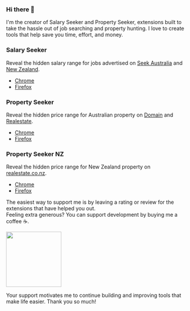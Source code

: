 ### Hi there 👋

I'm the creator of Salary Seeker and Property Seeker, extensions built to take the hassle out of job searching and property hunting. I love to create tools that help save you time, effort, and money.

### Salary Seeker

Reveal the hidden salary range for jobs advertised on [Seek Australia](https://www.seek.com.au) and [New Zealand](https://www.seek.co.nz).

- [Chrome](https://chrome.google.com/webstore/detail/salary-seeker/okapllpgbpdbfbpaelpjpgdmholakcfm)
- [Firefox](https://addons.mozilla.org/en-US/firefox/addon/salary-seeker)

### Property Seeker

Reveal the hidden price range for Australian property on [Domain](https://www.domain.com.au) and [Realestate](https://www.realestate.com.au).

- [Chrome](https://chrome.google.com/webstore/detail/property-seeker/olfjldooogfhhgklechmbdemheblklga)
- [Firefox](https://addons.mozilla.org/en-US/firefox/addon/property-seeker)

### Property Seeker NZ

Reveal the hidden price range for New Zealand property on [realestate.co.nz](https://www.realestate.co.nz).

- [Chrome](https://chromewebstore.google.com/detail/property-seeker-nz/poakfgloplkkmikamlfjpmfcdpckgjhf)
- [Firefox](https://addons.mozilla.org/en-US/firefox/addon/property-seeker-nz)

The easiest way to support me is by leaving a rating or review for the extensions that have helped you out.\
Feeling extra generous? You can support development by buying me a coffee ☕.

[<img src="https://cdn.buymeacoffee.com/buttons/v2/default-orange.png" width="150" />](https://www.buymeacoffee.com/cheesestringer)

Your support motivates me to continue building and improving tools that make life easier. Thank you so much!
